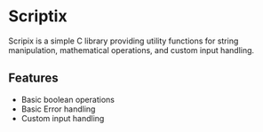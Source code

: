 # Scriptix

Scripix is a simple C library providing utility functions for string manipulation, mathematical operations, and custom input handling.

## Features
- Basic boolean operations
- Basic Error handling
- Custom input handling

